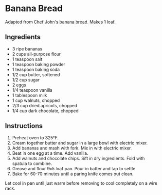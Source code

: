 # Banana Bread

Adapted from [Chef John's banana bread](http://foodwishes.blogspot.com/2012/01/banana-bread-thats-okay-to-make-early.html). Makes 1 loaf.

## Ingredients

- 3 ripe bananas
- 2 cups all-purpose flour
- 1 teaspoon salt
- 1 teaspoon baking powder
- 1 teaspoon baking soda
- 1/2 cup butter, softened
- 1/2 cup sugar
- 2 eggs
- 1/4 teaspoon vanilla
- 1 tablespoon milk
- 1 cup walnuts, chopped
- 2/3 cup dried apricots, chopped
- 1/4 cup dark chocolate, chopped

## Instructions

1. Preheat oven to 325&deg;F.
2. Cream together butter and sugar in a large bowl with electric mixer.
3. Add bananas and mash with fork. Mix in with electric mixer.
4. Beat in one egg at a time. Add vanilla.
5. Add walnuts and chocolate chips. Sift in dry ingredients. Fold with spatula to combine.
6. Grease and flour 9x5 loaf pan. Pour in batter and tap to settle.
7. Bake for 60-70 minutes until a paring knife comes out clean.

Let cool in pan until just warm before removing to cool completely on a wire rack.
